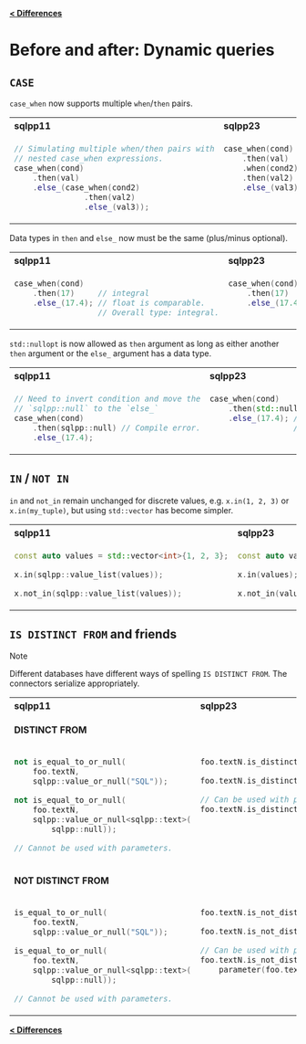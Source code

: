 [**\< Differences**](/docs/differences-to-sqlpp11.md)

# Before and after: Dynamic queries

## `CASE`

`case_when` now supports multiple `when`/`then` pairs.

<table>
<tr>
<th align="left">sqlpp11</th><th align="left">sqlpp23</th>
</tr>
</tr>
<tr>
<td  valign="top">

```c++
// Simulating multiple when/then pairs with
// nested case_when expressions.
case_when(cond)
    .then(val)
    .else_(case_when(cond2)
               .then(val2)
               .else_(val3));
```

</td>
<td valign="top">

```c++
case_when(cond)
    .then(val)
    .when(cond2)
    .then(val2)
    .else_(val3);
```

</td>
</tr>
</table>

Data types in `then` and `else_` now must be the same (plus/minus optional).

<table>
<tr>
<th align="left">sqlpp11</th><th align="left">sqlpp23</th>
</tr>
</tr>
<tr>
<td  valign="top">

```c++
case_when(cond)
    .then(17)     // integral
    .else_(17.4); // float is comparable.
                  // Overall type: integral.
```

</td>
<td valign="top">

```c++
case_when(cond)
    .then(17)     // integral
    .else_(17.4); // Compile error.
                  // float is not integral.
```

</td>
</tr>
</table>

`std::nullopt` is now allowed as `then` argument as long as either another `then` argument or the `else_` argument has a data type.

<table>
<tr>
<th align="left">sqlpp11</th><th align="left">sqlpp23</th>
</tr>
</tr>
<tr>
<td  valign="top">

```c++
// Need to invert condition and move the
// `sqlpp::null` to the `else_`
case_when(cond)
    .then(sqlpp::null) // Compile error.
    .else_(17.4);
```

</td>
<td valign="top">

```c++
case_when(cond)
    .then(std::nullopt) // This is fine
    .else_(17.4); // Overall data type:
                  // optional<floating_point>
```

</td>
</tr>
</table>



## `IN` / `NOT IN`

`in` and `not_in` remain unchanged for discrete values, e.g. `x.in(1, 2, 3)` or `x.in(my_tuple)`,
but using `std::vector` has become simpler.

<table>
<tr>
<th align="left">sqlpp11</th><th align="left">sqlpp23</th>
</tr>
</tr>
<tr>
<td  valign="top">

```c++
const auto values = std::vector<int>{1, 2, 3};

x.in(sqlpp::value_list(values));

x.not_in(sqlpp::value_list(values));
```
</td>
<td valign="top">

```c++
const auto values = std::vector<int>{1, 2, 3};

x.in(values);

x.not_in(values);
```

</td>
</tr>
</table>

## `IS DISTINCT FROM` and friends

> [!NOTE]
> Different databases have different ways of spelling `IS DISTINCT FROM`.
> The connectors serialize appropriately.

<table>
<tr>
<th align="left">sqlpp11</th><th align="left">sqlpp23</th>
</tr>
<tr><td colspan=2>

  **DISTINCT FROM**

</td></tr>
<tr>
<td  valign="top">

```c++
not is_equal_to_or_null(
    foo.textN,
    sqlpp::value_or_null("SQL"));

not is_equal_to_or_null(
    foo.textN,
    sqlpp::value_or_null<sqlpp::text>(
        sqlpp::null));

// Cannot be used with parameters.
```
</td>
<td valign="top">

```c++
foo.textN.is_distinct_from("SQL");

foo.textN.is_distinct_from(std::nullopt);

// Can be used with parameter
foo.textN.is_distinct_from(parameter(foo.textN));
```

</td>
</tr>
<tr><td colspan=2>

  **NOT DISTINCT FROM**

</td></tr>
<tr>
<td  valign="top">

```c++
is_equal_to_or_null(
    foo.textN,
    sqlpp::value_or_null("SQL"));

is_equal_to_or_null(
    foo.textN,
    sqlpp::value_or_null<sqlpp::text>(
        sqlpp::null));

// Cannot be used with parameters.
```
</td>
<td valign="top">

```c++
foo.textN.is_not_distinct_from("SQL");

foo.textN.is_not_distinct_from(std::nullopt);

// Can be used with parameter
foo.textN.is_not_distinct_from(
    parameter(foo.textN));
```

</td>
</tr>
</table>

[**\< Differences**](/docs/differences-to-sqlpp11.md)

